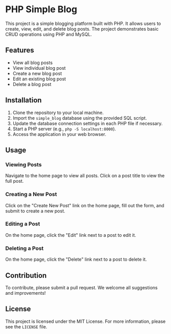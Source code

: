 # PHP Simple Blog

This project is a simple blogging platform built with PHP. It allows users to create, view, edit, and delete blog posts. The project demonstrates basic CRUD operations using PHP and MySQL.

## Features

- View all blog posts
- View individual blog post
- Create a new blog post
- Edit an existing blog post
- Delete a blog post

## Installation

1. Clone the repository to your local machine.
2. Import the `simple_blog` database using the provided SQL script.
3. Update the database connection settings in each PHP file if necessary.
4. Start a PHP server (e.g., `php -S localhost:8000`).
5. Access the application in your web browser.

## Usage

### Viewing Posts

Navigate to the home page to view all posts. Click on a post title to view the full post.

### Creating a New Post

Click on the "Create New Post" link on the home page, fill out the form, and submit to create a new post.

### Editing a Post

On the home page, click the "Edit" link next to a post to edit it.

### Deleting a Post

On the home page, click the "Delete" link next to a post to delete it.

## Contribution

To contribute, please submit a pull request. We welcome all suggestions and improvements!

## License

This project is licensed under the MIT License. For more information, please see the `LICENSE` file.
